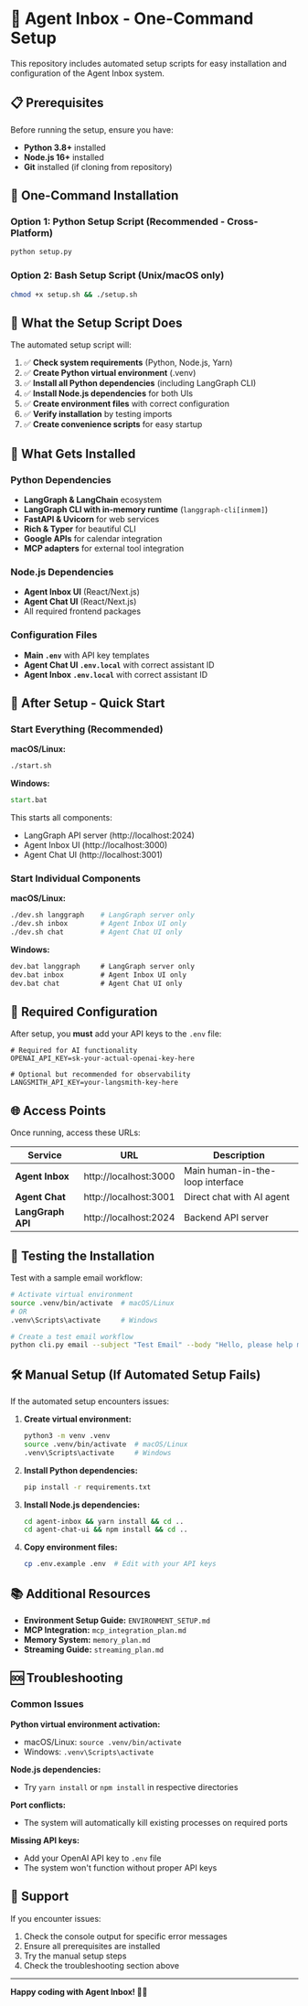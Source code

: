 # 🚀 Agent Inbox - One-Command Setup

This repository includes automated setup scripts for easy installation and configuration of the Agent Inbox system.

## 📋 Prerequisites

Before running the setup, ensure you have:

- **Python 3.8+** installed
- **Node.js 16+** installed
- **Git** installed (if cloning from repository)

## 🎯 One-Command Installation

### Option 1: Python Setup Script (Recommended - Cross-Platform)

```bash
python setup.py
```

### Option 2: Bash Setup Script (Unix/macOS only)

```bash
chmod +x setup.sh && ./setup.sh
```

## 🔧 What the Setup Script Does

The automated setup script will:

1. ✅ **Check system requirements** (Python, Node.js, Yarn)
2. ✅ **Create Python virtual environment** (.venv)
3. ✅ **Install all Python dependencies** (including LangGraph CLI)
4. ✅ **Install Node.js dependencies** for both UIs
5. ✅ **Create environment files** with correct configuration
6. ✅ **Verify installation** by testing imports
7. ✅ **Create convenience scripts** for easy startup

## 📁 What Gets Installed

### Python Dependencies
- **LangGraph & LangChain** ecosystem
- **LangGraph CLI with in-memory runtime** (`langgraph-cli[inmem]`)
- **FastAPI & Uvicorn** for web services
- **Rich & Typer** for beautiful CLI
- **Google APIs** for calendar integration
- **MCP adapters** for external tool integration

### Node.js Dependencies
- **Agent Inbox UI** (React/Next.js)
- **Agent Chat UI** (React/Next.js)
- All required frontend packages

### Configuration Files
- **Main `.env`** with API key templates
- **Agent Chat UI `.env.local`** with correct assistant ID
- **Agent Inbox `.env.local`** with correct assistant ID

## 🚀 After Setup - Quick Start

### Start Everything (Recommended)

**macOS/Linux:**
```bash
./start.sh
```

**Windows:**
```cmd
start.bat
```

This starts all components:
- LangGraph API server (http://localhost:2024)
- Agent Inbox UI (http://localhost:3000)
- Agent Chat UI (http://localhost:3001)

### Start Individual Components

**macOS/Linux:**
```bash
./dev.sh langgraph    # LangGraph server only
./dev.sh inbox        # Agent Inbox UI only
./dev.sh chat         # Agent Chat UI only
```

**Windows:**
```cmd
dev.bat langgraph     # LangGraph server only
dev.bat inbox         # Agent Inbox UI only
dev.bat chat          # Agent Chat UI only
```

## 🔑 Required Configuration

After setup, you **must** add your API keys to the `.env` file:

```env
# Required for AI functionality
OPENAI_API_KEY=sk-your-actual-openai-key-here

# Optional but recommended for observability
LANGSMITH_API_KEY=your-langsmith-key-here
```

## 🌐 Access Points

Once running, access these URLs:

| Service | URL | Description |
|---------|-----|-------------|
| **Agent Inbox** | http://localhost:3000 | Main human-in-the-loop interface |
| **Agent Chat** | http://localhost:3001 | Direct chat with AI agent |
| **LangGraph API** | http://localhost:2024 | Backend API server |

## 🧪 Testing the Installation

Test with a sample email workflow:

```bash
# Activate virtual environment
source .venv/bin/activate  # macOS/Linux
# OR
.venv\Scripts\activate     # Windows

# Create a test email workflow
python cli.py email --subject "Test Email" --body "Hello, please help me write a response."
```

## 🛠️ Manual Setup (If Automated Setup Fails)

If the automated setup encounters issues:

1. **Create virtual environment:**
   ```bash
   python3 -m venv .venv
   source .venv/bin/activate  # macOS/Linux
   .venv\Scripts\activate     # Windows
   ```

2. **Install Python dependencies:**
   ```bash
   pip install -r requirements.txt
   ```

3. **Install Node.js dependencies:**
   ```bash
   cd agent-inbox && yarn install && cd ..
   cd agent-chat-ui && npm install && cd ..
   ```

4. **Copy environment files:**
   ```bash
   cp .env.example .env  # Edit with your API keys
   ```

## 📚 Additional Resources

- **Environment Setup Guide:** `ENVIRONMENT_SETUP.md`
- **MCP Integration:** `mcp_integration_plan.md`
- **Memory System:** `memory_plan.md`
- **Streaming Guide:** `streaming_plan.md`

## 🆘 Troubleshooting

### Common Issues

**Python virtual environment activation:**
- macOS/Linux: `source .venv/bin/activate`
- Windows: `.venv\Scripts\activate`

**Node.js dependencies:**
- Try `yarn install` or `npm install` in respective directories

**Port conflicts:**
- The system will automatically kill existing processes on required ports

**Missing API keys:**
- Add your OpenAI API key to `.env` file
- The system won't function without proper API keys

## 🤝 Support

If you encounter issues:

1. Check the console output for specific error messages
2. Ensure all prerequisites are installed
3. Try the manual setup steps
4. Check the troubleshooting section above

---

**Happy coding with Agent Inbox! 🤖📧**
